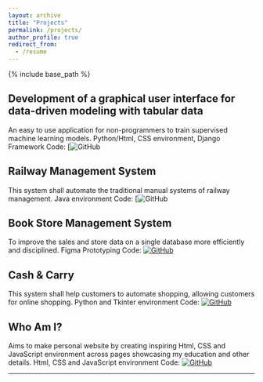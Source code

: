 ```yaml
---
layout: archive
title: "Projects"
permalink: /projects/
author_profile: true
redirect_from:
  - /resume
---
```


{% include base_path %}




Development of a graphical user interface for data-driven modeling with tabular data
--------

An easy to use application for non-programmers to train supervised machine learning models.
Python/Html, CSS environment, Django Framework
Code: [![GitHub](https://github.com/FazilaRubab/Ai4water_win)


Railway Management System
-----------

This system shall automate the traditional manual systems of railway management. Java environment
Code: [![GitHub](https://github.com/FazilaRubab/Railway-Management-System)


Book Store Management System
--------

To improve the sales and store data on a single database more efficiently and disciplined.
Figma Prototyping
Code: [![GitHub](https://badgen.net/badge/icon/github?icon=github&label)](https://github.com/FazilaRubab/Book-Store-Management-System-Prototyping)


Cash & Carry
-------

This system shall help customers to automate shopping, allowing customers for online shopping. Python
and Tkinter environment
Code: [![GitHub](https://badgen.net/badge/icon/github?icon=github&label)]()

Who Am I?
-------

Aims to make personal website by creating inspiring Html, CSS and JavaScript environment across pages
showcasing my education and other details.
Html, CSS and JavaScript environment
Code: [![GitHub](https://badgen.net/badge/icon/github?icon=github&label)](https://github.com/FazilaRubab/Who-Am-I-)
*********************************
